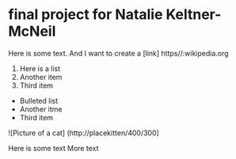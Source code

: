 # final project for Natalie Keltner-McNeil

Here is some text. And I want to create a [link] https//:wikipedia.org

1. Here is a list
2. Another item
3. Third item

* Bulleted list
* Another itme
* Third item

![Picture of a cat] (http://placekitten/400/300]

Here is some text
More text

